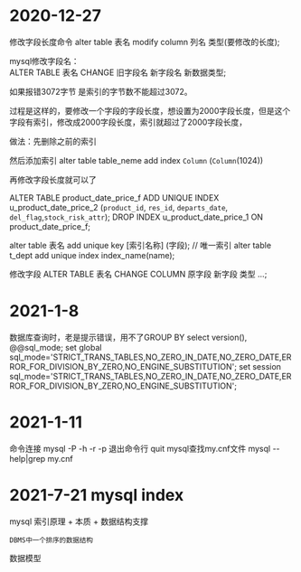# 2020-12-27
修改字段长度命令
alter table 表名 modify column 列名 类型(要修改的长度);

mysql修改字段名：  
ALTER  TABLE 表名 CHANGE 旧字段名 新字段名 新数据类型;   

如果报错3072字节 是索引的字节数不能超过3072。

过程是这样的，要修改一个字段的字段长度，想设置为2000字段长度，但是这个字段有索引，修改成2000字段长度，索引就超过了2000字段长度，

做法：先删除之前的索引 

然后添加索引 alter table table_neme add index `Column` (`Column`(1024))

再修改字段长度就可以了


ALTER TABLE product_date_price_f ADD UNIQUE INDEX u_product_date_price_2 (`product_id`, `res_id`, `departs_date`, `del_flag`,`stock_risk_attr`);
DROP INDEX u_product_date_price_1 ON product_date_price_f;


alter table 表名 add unique key [索引名称]  (字段); // 唯一索引
alter table t_dept add unique index index_name(name);

修改字段
ALTER TABLE 表名 CHANGE COLUMN  原字段 新字段 类型 ...;


# 2021-1-8
数据库查询时，老是提示错误，用不了GROUP BY
select version(), @@sql_mode;
set global sql_mode='STRICT_TRANS_TABLES,NO_ZERO_IN_DATE,NO_ZERO_DATE,ERROR_FOR_DIVISION_BY_ZERO,NO_ENGINE_SUBSTITUTION';
set session sql_mode='STRICT_TRANS_TABLES,NO_ZERO_IN_DATE,NO_ZERO_DATE,ERROR_FOR_DIVISION_BY_ZERO,NO_ENGINE_SUBSTITUTION';

# 2021-1-11
命令连接
mysql -P -h -r -p
退出命令行
quit
mysql查找my.cnf文件
mysql --help|grep my.cnf

# 2021-7-21 mysql index
mysql 索引原理 + 本质 + 数据结构支撑 

```
DBMS中一个排序的数据结构
```

数据模型
```

```